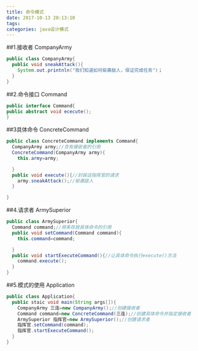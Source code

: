 ```yaml
---
title: 命令模式
date: 2017-10-13 20:13:10
tags:
categories: java设计模式
---
```


##1.接收者
CompanyArmy
```java
public class CompanyArmy{
  public void sneakAttack(){
    System.out.printnln("我们知道如何偷袭敌人，保证完成任务")；
  }
}
```

##2.命令接口
Command
```java
public interface Command{
public abstract void ececute();
}
```
##3具体命令
ConcreteCommand
```java
public class ConcreteCommand implements Command{
  CompanyArmy army;//含有接收者的引用
  ConcreteCommand(CompanyArmy army){
    this.army=army;

  }
  public void execute(){//封装这指挥官的请求
    army.sneakAttack();//偷袭敌人
  }

}
```

##4.请求者
ArmySuperior
```java
public class ArmySuperior{
  Command command;//用来存放具体命令的引用
  public void setCommand(Command command){
    this.command=command;

  }
  public void startExecuteCommand(){//让具体命令执行execute()方法
    command.execute();
  }
}
```

##5.模式的使用
Application
```java
public class Application{
  public staic void main(String args[]){
    CompanyArmy 三连=new CompanyArmy();//创建接收者
    Command command=new ConcreteCommand(三连);//创建具体命令并指定接收者
    ArmySuperior 指挥官=new ArmySuperior();//创建请求者
    指挥官.setCommand(command);
    指挥官.startExecuteCommand();
  }
}
```
